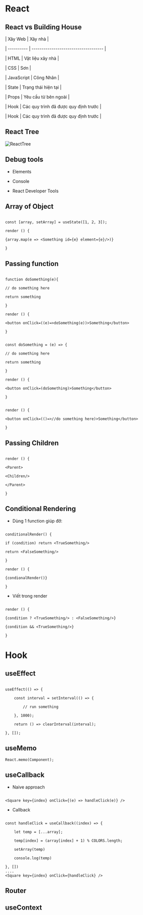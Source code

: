 
# React

  

## React vs Building House

  

| Xây Web | Xây nhà |

| ---------- | ------------------------------------ |

| HTML | Vật liệu xây nhà |

| CSS | Sơn |

| JavaScript | Công Nhân |

| State | Trạng thái hiện tại |

| Props | Yêu cầu từ bên ngoài |

| Hook | Các quy trình đã được quy định trước |

| Hook | Các quy trình đã được quy định trước |

  

## React Tree

  

![ReactTree](https://www.edureka.co/blog/wp-content/uploads/2017/08/UI-Tree.png)

  

## Debug tools

  

- Elements

- Console

- React Developer Tools

  

## Array of Object

  

```

const [array, setArray] = useState([1, 2, 3]);

render () {

{array.map(e => <Something id={e} element={e}/>)}

}

```

  

## Passing function

  

```

function doSomething(e){

// do something here

return something

}

render () {

<button onClick=((e)=>doSomething(e))>Something</button>

}

```

  

```

const doSomething = (e) => {

// do something here

return something

}

render () {

<button onClick=(doSomething)>Something</button>

}

```

  

```

render () {

<button onClick=(()=>//do something here)>Something</button>

}

```

  

## Passing Children

  

```

render () {

<Parent>

<Children/>

</Parent>

}

```

  

## Conditional Rendering

  

- Dùng 1 function giúp đỡ:

  

```

conditionalRender() {

if (condition) return <TrueSomething/>

return <FalseSomething/>

}

render () {

{condionalRender()}

}

```

  

- Viết trong render

  

```

render () {

{condition ? <TrueSomething/> : <FalseSomething/>}

{condition && <TrueSomething/>}

}

```

# Hook

  

## useEffect

```

useEffect(() => {

	const interval = setInterval(() => {

		// run something

	}, 1000);

	return () => clearInterval(interval);

}, []);

```

## useMemo
```
React.memo(Component);
```
## useCallback

- Naive approach

```

<Square key={index} onClick={(e) => handleClick(e)} />

```

 - Callback

```

const handleClick = useCallback((index) => {

	let temp = [...array];

	temp[index] = (array[index] + 1) % COLORS.length;

	setArray(temp)

	console.log(temp)

}, [])
....
<Square key={index} onClick={handleClick} />
```
  ## Router

## useContext

